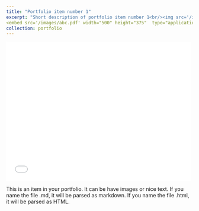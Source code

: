 ```yaml
---
title: "Portfolio item number 1"
excerpt: "Short description of portfolio item number 1<br/><img src='/images/abc.pdf'>"
<embed src='/images/abc.pdf' width="500" height="375"  type="application/pdf">
collection: portfolio
---
```

<embed src='/images/abc.pdf' width="500" height="375"  type="application/pdf">


This is an item in your portfolio. It can be have images or nice text. If you name the file .md, it will be parsed as markdown. If you name the file .html, it will be parsed as HTML. 
